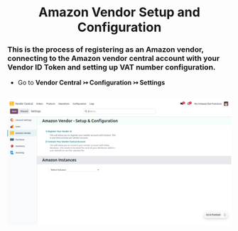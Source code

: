 <h1 align="center"><strong> Amazon Vendor Setup and Configuration </strong></h1>


### This is the process of registering as an Amazon vendor, connecting to the Amazon vendor central account with your Vendor ID Token and setting up VAT number configuration.

* Go to **Vendor Central ↣ Configuration ↣ Settings**

<br/>

<div align="center">
  <img src="./images/VC-1.png" alt="Amazon Vendor Central Settings">
</div>

<br/>
